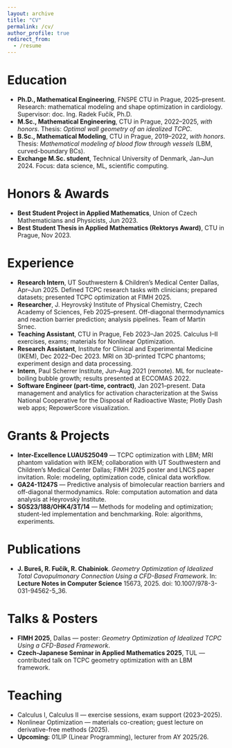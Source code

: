 ```yaml
---
layout: archive
title: "CV"
permalink: /cv/
author_profile: true
redirect_from:
  - /resume
---
```


Education
======
- **Ph.D., Mathematical Engineering**, FNSPE CTU in Prague, 2025–present. Research: mathematical modeling and shape optimization in cardiology. Supervisor: doc. Ing. Radek Fučík, Ph.D. <!-- :contentReference[oaicite:13]{index=13} -->
- **M.Sc., Mathematical Engineering**, CTU in Prague, 2022–2025, *with honors*. Thesis: *Optimal wall geometry of an idealized TCPC*. <!-- :contentReference[oaicite:14]{index=14} -->
- **B.Sc., Mathematical Modeling**, CTU in Prague, 2019–2022, *with honors*. Thesis: *Mathematical modeling of blood flow through vessels* (LBM, curved-boundary BCs). <!-- :contentReference[oaicite:15]{index=15} -->
- **Exchange M.Sc. student**, Technical University of Denmark, Jan–Jun 2024. Focus: data science, ML, scientific computing. <!-- :contentReference[oaicite:16]{index=16} -->

Honors & Awards
======
- **Best Student Project in Applied Mathematics**, Union of Czech Mathematicians and Physicists, Jun 2023. <!-- :contentReference[oaicite:17]{index=17} -->
- **Best Student Thesis in Applied Mathematics (Rektorys Award)**, CTU in Prague, Nov 2023. <!-- :contentReference[oaicite:18]{index=18} -->

Experience
======
- **Research Intern**, UT Southwestern & Children’s Medical Center Dallas, Apr–Jun 2025. Defined TCPC research tasks with clinicians; prepared datasets; presented TCPC optimization at FIMH 2025. <!-- :contentReference[oaicite:19]{index=19} -->
- **Researcher**, J. Heyrovský Institute of Physical Chemistry, Czech Academy of Sciences, Feb 2025–present. Off-diagonal thermodynamics and reaction barrier prediction; analysis pipelines. Team of Martin Srnec. <!-- :contentReference[oaicite:20]{index=20} -->
- **Teaching Assistant**, CTU in Prague, Feb 2023–Jan 2025. Calculus I–II exercises, exams; materials for Nonlinear Optimization. <!-- :contentReference[oaicite:21]{index=21} -->
- **Research Assistant**, Institute for Clinical and Experimental Medicine (IKEM), Dec 2022–Dec 2023. MRI on 3D-printed TCPC phantoms; experiment design and data processing. <!-- :contentReference[oaicite:22]{index=22} -->
- **Intern**, Paul Scherrer Institute, Jun–Aug 2021 (remote). ML for nucleate-boiling bubble growth; results presented at ECCOMAS 2022. <!-- :contentReference[oaicite:23]{index=23} -->
- **Software Engineer (part-time, contract)**, Jan 2021–present. Data management and analytics for activation characterization at the Swiss National Cooperative for the Disposal of Radioactive Waste; Plotly Dash web apps; RepowerScore visualization. <!-- :contentReference[oaicite:24]{index=24} -->

Grants & Projects
======
- **Inter-Excellence LUAUS25049** — TCPC optimization with LBM; MRI phantom validation with IKEM; collaboration with UT Southwestern and Children’s Medical Center Dallas; FIMH 2025 poster and LNCS paper invitation. Role: modeling, optimization code, clinical data workflow. <!-- :contentReference[oaicite:25]{index=25} -->
- **GA24-11247S** — Predictive analysis of bimolecular reaction barriers and off-diagonal thermodynamics. Role: computation automation and data analysis at Heyrovský Institute. <!-- :contentReference[oaicite:26]{index=26} -->
- **SGS23/188/OHK4/3T/14** — Methods for modeling and optimization; student-led implementation and benchmarking. Role: algorithms, experiments. <!-- :contentReference[oaicite:27]{index=27} -->

Publications
======
- **J. Bureš, R. Fučík, R. Chabiniok**. *Geometry Optimization of Idealized Total Cavopulmonary Connection Using a CFD-Based Framework*. In: **Lecture Notes in Computer Science** 15673, 2025. doi: 10.1007/978-3-031-94562-5_36. <!-- :contentReference[oaicite:28]{index=28} -->

Talks & Posters
======
- **FIMH 2025**, Dallas — poster: *Geometry Optimization of Idealized TCPC Using a CFD-Based Framework*. <!-- :contentReference[oaicite:29]{index=29} -->
- **Czech-Japanese Seminar in Applied Mathematics 2025**, TUL — contributed talk on TCPC geometry optimization with an LBM framework. <!-- :contentReference[oaicite:30]{index=30} -->

Teaching
======
- Calculus I, Calculus II — exercise sessions, exam support (2023–2025). <!-- :contentReference[oaicite:31]{index=31} -->
- Nonlinear Optimization — materials co-creation; guest lecture on derivative-free methods (2025). <!-- :contentReference[oaicite:32]{index=32} -->
- **Upcoming:** 01LIP (Linear Programming), lecturer from AY 2025/26. <!-- :contentReference[oaicite:33]{index=33} -->
